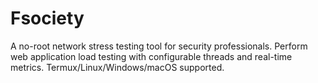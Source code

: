 # Fsociety
A no-root network stress testing tool for security professionals. Perform web application load testing with configurable threads and real-time metrics. Termux/Linux/Windows/macOS supported.

